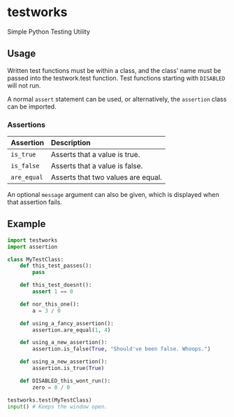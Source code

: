 # testworks
Simple Python Testing Utility

## Usage
Written test functions must be within a class, and the class' name must be passed into the testwork.test function.
Test functions starting with `DISABLED` will not run.

A normal `assert` statement can be used, or alternatively, the `assertion` class can be imported.

### Assertions

Assertion   | Description
:-----------|:-----------
`is_true`   | Asserts that a value is true.
`is_false`  | Asserts that a value is false.
`are_equal` | Asserts that two values are equal.

An optional `message` argument can also be given, which is displayed when that assertion fails.

## Example
```python
import testworks
import assertion

class MyTestClass:
    def this_test_passes():
        pass

    def this_test_doesnt():
        assert 1 == 0

    def nor_this_one():
        a = 3 / 0

    def using_a_fancy_assertion():
        assertion.are_equal(1, 4)

    def using_a_new_assertion():
        assertion.is_false(True, "Should've been false. Whoops.")

    def using_a_new_assertion():
        assertion.is_true(True)

    def DISABLED_this_wont_run():
        zero = 0 / 0

testworks.test(MyTestClass)
input() # Keeps the window open.
```
